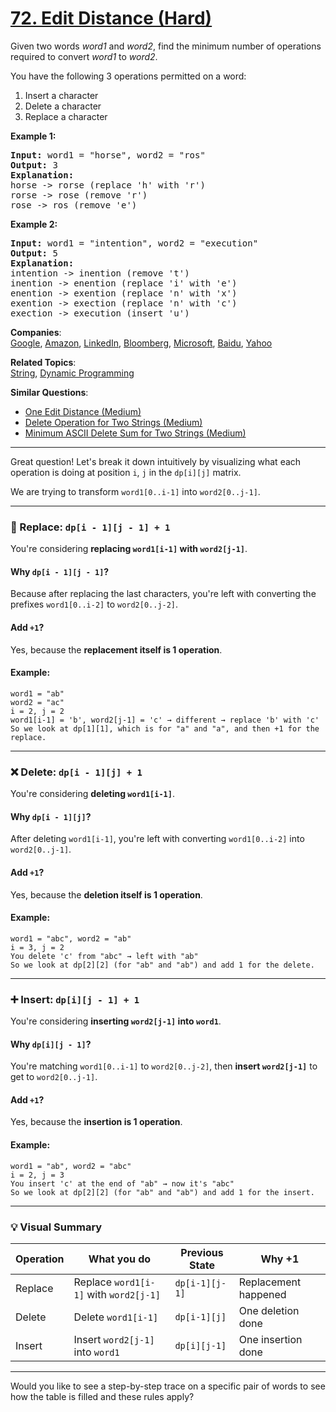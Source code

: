 # [72. Edit Distance (Hard)](https://leetcode.com/problems/edit-distance)

<p>Given two words <em>word1</em> and <em>word2</em>, find the minimum number of operations required to convert <em>word1</em> to <em>word2</em>.</p>

<p>You have the following 3 operations permitted on a word:</p>

<ol>
	<li>Insert a character</li>
	<li>Delete a character</li>
	<li>Replace a character</li>
</ol>

<p><strong>Example 1:</strong></p>

<pre><strong>Input:</strong> word1 = "horse", word2 = "ros"
<strong>Output:</strong> 3
<strong>Explanation:</strong> 
horse -&gt; rorse (replace 'h' with 'r')
rorse -&gt; rose (remove 'r')
rose -&gt; ros (remove 'e')
</pre>

<p><strong>Example 2:</strong></p>

<pre><strong>Input:</strong> word1 = "intention", word2 = "execution"
<strong>Output:</strong> 5
<strong>Explanation:</strong> 
intention -&gt; inention (remove 't')
inention -&gt; enention (replace 'i' with 'e')
enention -&gt; exention (replace 'n' with 'x')
exention -&gt; exection (replace 'n' with 'c')
exection -&gt; execution (insert 'u')
</pre>

**Companies**:  
[Google](https://leetcode.com/company/google), [Amazon](https://leetcode.com/company/amazon), [LinkedIn](https://leetcode.com/company/linkedin), [Bloomberg](https://leetcode.com/company/bloomberg), [Microsoft](https://leetcode.com/company/microsoft), [Baidu](https://leetcode.com/company/baidu), [Yahoo](https://leetcode.com/company/yahoo)

**Related Topics**:  
[String](https://leetcode.com/tag/string/), [Dynamic Programming](https://leetcode.com/tag/dynamic-programming/)

**Similar Questions**:

- [One Edit Distance (Medium)](https://leetcode.com/problems/one-edit-distance/)
- [Delete Operation for Two Strings (Medium)](https://leetcode.com/problems/delete-operation-for-two-strings/)
- [Minimum ASCII Delete Sum for Two Strings (Medium)](https://leetcode.com/problems/minimum-ascii-delete-sum-for-two-strings/)

---

Great question! Let's break it down intuitively by visualizing what each operation is doing at position `i`, `j` in the `dp[i][j]` matrix.

We are trying to transform `word1[0..i-1]` into `word2[0..j-1]`.

---

### 🔁 Replace: `dp[i - 1][j - 1] + 1`

You're considering **replacing `word1[i-1]` with `word2[j-1]`**.

#### Why `dp[i - 1][j - 1]`?

Because after replacing the last characters, you're left with converting the prefixes `word1[0..i-2]` to `word2[0..j-2]`.

#### Add `+1`?

Yes, because the **replacement itself is 1 operation**.

#### Example:

```text
word1 = "ab"
word2 = "ac"
i = 2, j = 2
word1[i-1] = 'b', word2[j-1] = 'c' → different → replace 'b' with 'c'
So we look at dp[1][1], which is for "a" and "a", and then +1 for the replace.
```

---

### ❌ Delete: `dp[i - 1][j] + 1`

You're considering **deleting `word1[i-1]`**.

#### Why `dp[i - 1][j]`?

After deleting `word1[i-1]`, you're left with converting `word1[0..i-2]` into `word2[0..j-1]`.

#### Add `+1`?

Yes, because the **deletion itself is 1 operation**.

#### Example:

```text
word1 = "abc", word2 = "ab"
i = 3, j = 2
You delete 'c' from "abc" → left with "ab"
So we look at dp[2][2] (for "ab" and "ab") and add 1 for the delete.
```

---

### ➕ Insert: `dp[i][j - 1] + 1`

You're considering **inserting `word2[j-1]` into `word1`**.

#### Why `dp[i][j - 1]`?

You're matching `word1[0..i-1]` to `word2[0..j-2]`, then **insert `word2[j-1]`** to get to `word2[0..j-1]`.

#### Add `+1`?

Yes, because the **insertion is 1 operation**.

#### Example:

```text
word1 = "ab", word2 = "abc"
i = 2, j = 3
You insert 'c' at the end of "ab" → now it's "abc"
So we look at dp[2][2] (for "ab" and "ab") and add 1 for the insert.
```

---

### 💡 Visual Summary

| Operation | What you do                            | Previous State | Why +1               |
| --------- | -------------------------------------- | -------------- | -------------------- |
| Replace   | Replace `word1[i-1]` with `word2[j-1]` | `dp[i-1][j-1]` | Replacement happened |
| Delete    | Delete `word1[i-1]`                    | `dp[i-1][j]`   | One deletion done    |
| Insert    | Insert `word2[j-1]` into `word1`       | `dp[i][j-1]`   | One insertion done   |

---

Would you like to see a step-by-step trace on a specific pair of words to see how the table is filled and these rules apply?
